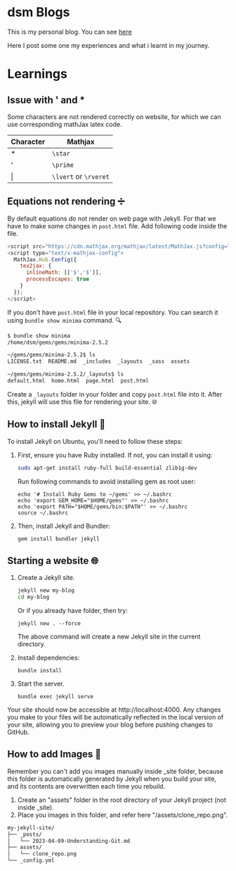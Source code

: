 # dsm Blogs

This is my personal blog. You can see [here](https://ds-meena.github.io/)

Here I post some one my experiences and what i learnt in my journey.

# Learnings

## Issue with ' and *

Some characters are not rendered correctly on website, for which we can use corresponding mathJax latex code.

|Character|Mathjax|
|---|--|
|*|`\star`|
|'|`\prime`|
| \| |`\lvert` or `\rveret`|

## Equations not rendering ➗

By default equations do not render on web page with Jekyll. For that we have to make some changes in `post.html` file.  Add following code inside the file.

```js
<script src="https://cdn.mathjax.org/mathjax/latest/MathJax.js?config=TeX-AMS-MML_HTMLorMML" type="text/javascript"></script>
<script type="text/x-mathjax-config">
  MathJax.Hub.Config({
    tex2jax: {
      inlineMath: [['$','$']],
      processEscapes: true
    }
  });
</script>
```

If you don't have `post.html` file in your local repository. You can search it using `bundle show minima` command. 🔍

```bash
$ bundle show minima
/home/dsm/gems/gems/minima-2.5.2

~/gems/gems/minima-2.5.2$ ls
LICENSE.txt  README.md  _includes  _layouts  _sass  assets

~/gems/gems/minima-2.5.2/_layouts$ ls
default.html  home.html  page.html  post.html
```

Create a `_layouts` folder in your folder and copy `post.html` file into it. After this, jekyll will use this file for rendering your site. 🌐


## How to install Jekyll 🎃

To install Jekyll on Ubuntu, you'll need to follow these steps:

1. First, ensure you have Ruby  installed. If not, you can install it using:

    ```bash
    sudo apt-get install ruby-full build-essential zlib1g-dev
    ```

    Run following commands to avoid installing gem as root user:
    ```
    echo '# Install Ruby Gems to ~/gems' >> ~/.bashrc
    echo 'export GEM_HOME="$HOME/gems"' >> ~/.bashrc
    echo 'export PATH="$HOME/gems/bin:$PATH"' >> ~/.bashrc
    source ~/.bashrc
    ```

2. Then, install Jekyll and Bundler:

    ```bash
    gem install bundler jekyll
    ```

## Starting a website 🌐

1. Create a Jekyll site.
    ```bash
    jekyll new my-blog
    cd my-blog
    ```

    Or if you already have folder, then try:
    ```
    jekyll new . --force

    ```
    The above command will create a new Jekyll site in the current directory.

2. Install dependencies:
    ```
    bundle install
    ```

3. Start the server.
    ```
    bundle exec jekyll serve
    ```

Your site should now be accessible at http://localhost:4000. Any changes you make to your files will be automatically reflected in the local version of your site, allowing you to preview your blog before pushing changes to GitHub.

## How to add Images 📸

Remember you can't add you images manually inside _site folder, because this folder is automatically generated by Jekyll when you build your site, and its contents are overwritten each time you rebuild.

1. Create an "assets" folder in the root directory of your Jekyll project (not inside _site).
2. Place you images in this folder, and refer here "/assets/clone_repo.png".

```bash
my-jekyll-site/
├── _posts/
│   └── 2023-04-09-Understanding-Git.md
├── assets/
│   └── clone_repo.png
└── _config.yml
```